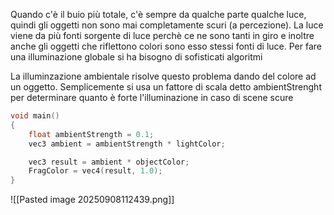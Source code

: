 Quando c'è il buio più totale, c'è sempre da qualche parte qualche luce, quindi gli oggetti non sono mai completamente scuri (a percezione).
La luce viene da più fonti sorgente di luce perchè ce ne sono tanti in giro e inoltre anche gli oggetti che riflettono colori sono esso stessi fonti di luce.
Per fare una illuminazione globale si ha bisogno di sofisticati algoritmi

La illuminzazione ambientale risolve questo problema dando del colore ad un oggetto. Semplicemente si usa un fattore di scala detto ambientStrenght per determinare quanto è forte l'illuminazione in caso di scene scure 

```cpp
void main()
{
    float ambientStrength = 0.1;
    vec3 ambient = ambientStrength * lightColor;

    vec3 result = ambient * objectColor;
    FragColor = vec4(result, 1.0);
}  
```

![[Pasted image 20250908112439.png]]